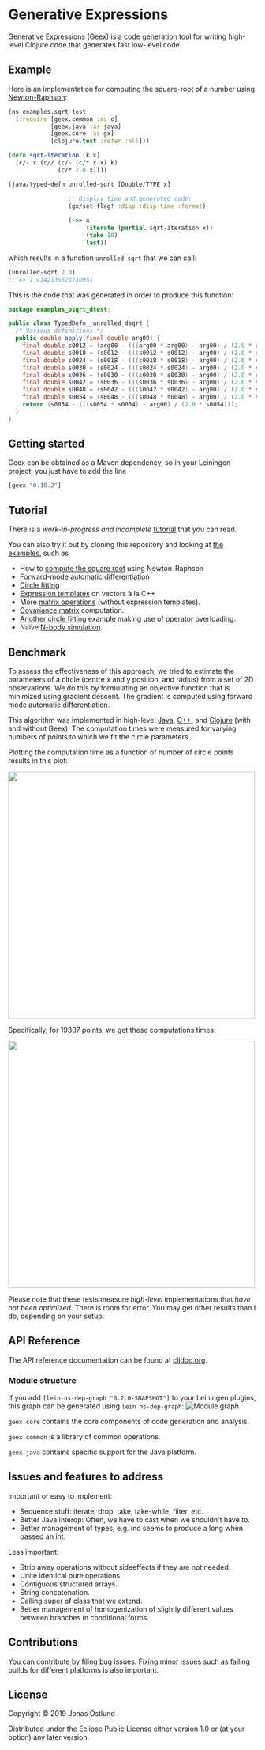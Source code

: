 # Generative Expressions

Generative Expressions (Geex) is a code generation tool for writing high-level Clojure code that generates fast low-level code.

## Example

Here is an implementation for computing the square-root of a number using [Newton-Raphson](https://en.wikipedia.org/wiki/Newton%27s_method):
```clj
(ns examples.sqrt-test
  (:require [geex.common :as c]
            [geex.java :as java]
            [geex.core :as gx]
            [clojure.test :refer :all]))

(defn sqrt-iteration [k x]
  (c/- x (c// (c/- (c/* x x) k)
              (c/* 2.0 x))))

(java/typed-defn unrolled-sqrt [Double/TYPE x]

                 ;; Display time and generated code:
                 (gx/set-flag! :disp :disp-time :format)
                 
                 (->> x
                      (iterate (partial sqrt-iteration x))
                      (take 10)
                      last))
```
which results in a function ```unrolled-sqrt``` that we can call:
```clj
(unrolled-sqrt 2.0)
;; => 1.4142135623730951
```

This is the code that was generated in order to produce this function:
```java
package examples_psqrt_dtest;

public class TypedDefn__unrolled_dsqrt {
  /* Various definitions */
  public double apply(final double arg00) {
    final double s0012 = (arg00 - (((arg00 * arg00) - arg00) / (2.0 * arg00)));
    final double s0018 = (s0012 - (((s0012 * s0012) - arg00) / (2.0 * s0012)));
    final double s0024 = (s0018 - (((s0018 * s0018) - arg00) / (2.0 * s0018)));
    final double s0030 = (s0024 - (((s0024 * s0024) - arg00) / (2.0 * s0024)));
    final double s0036 = (s0030 - (((s0030 * s0030) - arg00) / (2.0 * s0030)));
    final double s0042 = (s0036 - (((s0036 * s0036) - arg00) / (2.0 * s0036)));
    final double s0048 = (s0042 - (((s0042 * s0042) - arg00) / (2.0 * s0042)));
    final double s0054 = (s0048 - (((s0048 * s0048) - arg00) / (2.0 * s0048)));
    return (s0054 - (((s0054 * s0054) - arg00) / (2.0 * s0054)));
  }
}
```

## Getting started

Geex can be obtained as a Maven dependency, so in your Leiningen project, you just have to add the line
```clj
[geex "0.10.2"]
```

## Tutorial

There is a *work-in-progress and incomplete* [tutorial](doc/tutorial.md) that you can read.

You can also try it out by cloning this repository and looking at [the examples](test/examples), such as 
  * How to [compute the square root](test/examples/sqrt_test.clj) using Newton-Raphson
  * Forward-mode [automatic differentiation](test/examples/ad_test.clj)
  * [Circle fitting](test/examples/circle_fit_test.clj)
  * [Expression templates](test/examples/expr_templates_test.clj) on vectors à la C++
  * More [matrix operations](test/examples/matrix_test.clj) (without expression templates).
  * [Covariance matrix](test/examples/covariance_test.clj) computation.
  * [Another circle fitting](test/examples/cljd_circle_test.clj) example making use of operator overloading.
  * Naïve [N-body simulation](test/examples/nbody_test.clj).

## Benchmark

To assess the effectiveness of this approach, we tried to estimate the parameters of a circle (centre x and y position, and radius) from a set of 2D observations. We do this by formulating an objective function that is minimized using gradient descent. The gradient is computed using forward mode automatic differentiation.

This algorithm was implemented in high-level [Java](https://github.com/jonasseglare/cljd2019/blob/master/srcjava/cljd/CircleOpt.java), [C++](https://github.com/jonasseglare/cljd2019/blob/master/cpp/circleopt.cpp), and [Clojure](https://github.com/jonasseglare/cljd2019/blob/master/src/cljd/circle.clj) (with and without Geex). The computation times were measured for varying numbers of points to which we fit the circle parameters.

Plotting the computation time as a function of number of circle points results in this plot:

<img src="circlelines.png" width="500">


Specifically, for 19307 points, we get these computations times:

<img src="circlebars.png" width="500">

Please note that these tests measure *high-level* implementations that *have not been optimized*. There is room for error. You may get other results than I do, depending on your setup.

## API Reference

The API reference documentation can be found at [cljdoc.org](https://cljdoc.org/d/geex/geex/CURRENT).

### Module structure
If you add ```[lein-ns-dep-graph "0.2.0-SNAPSHOT"]``` to your Leiningen plugins, this graph can be generated using ```lein ns-dep-graph```:
![Module graph](ns-dep-graph.png)

```geex.core``` contains the core components of code generation and analysis.

```geex.common``` is a library of common operations.

```geex.java``` contains specific support for the Java platform.

## Issues and features to address

Important or easy to implement:
 * Sequence stuff: iterate, drop, take, take-while, filter, etc.
 * Better Java interop: Often, we have to cast when we shouldn't have to.
 * Better management of types, e.g. inc seems to produce a long when passed an int.

Less important:
 * Strip away operations without sideeffects if they are not needed.
 * Unite identical pure operations.
 * Contiguous structured arrays.
 * String concatenation.
 * Calling super of class that we extend.
 * Better management of homogenization of slightly different values between branches in conditional forms.

## Contributions

You can contribute by filing bug issues. Fixing minor issues such as failing builds for different platforms is also important.

## License

Copyright © 2019 Jonas Östlund

Distributed under the Eclipse Public License either version 1.0 or (at
your option) any later version.
